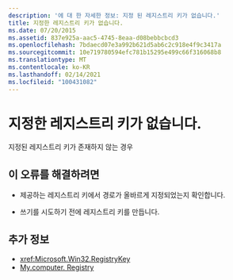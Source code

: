```yaml
---
description: '에 대 한 자세한 정보: 지정 된 레지스트리 키가 없습니다.'
title: 지정한 레지스트리 키가 없습니다.
ms.date: 07/20/2015
ms.assetid: 837e925a-aac5-4745-8eaa-d08bebbcbcd3
ms.openlocfilehash: 7bdaecd07e3a992b621d5ab6c2c918e4f9c3417a
ms.sourcegitcommit: 10e719780594efc781b15295e499c66f316068b8
ms.translationtype: MT
ms.contentlocale: ko-KR
ms.lasthandoff: 02/14/2021
ms.locfileid: "100431082"
---
```

# <a name="specified-registry-key-does-not-exist"></a>지정한 레지스트리 키가 없습니다.

지정된 레지스트리 키가 존재하지 않는 경우  
  
## <a name="to-correct-this-error"></a>이 오류를 해결하려면  
  
- 제공하는 레지스트리 키에서 경로가 올바르게 지정되었는지 확인합니다.  
  
- 쓰기를 시도하기 전에 레지스트리 키를 만듭니다.  
  
## <a name="see-also"></a>추가 정보

- <xref:Microsoft.Win32.RegistryKey>
- [My.computer. Registry](xref:Microsoft.VisualBasic.MyServices.RegistryProxy)
